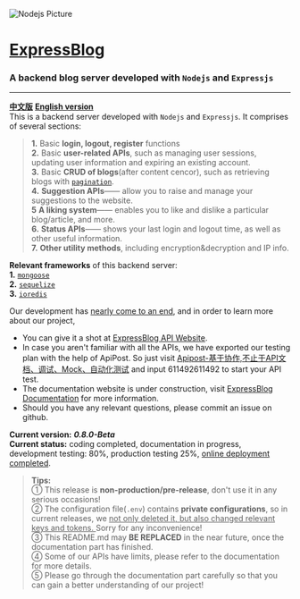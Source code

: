 ![Nodejs Picture](https://i1.hdslb.com/bfs/archive/43522aed95e85f89f5ced9f7ba82381bdfc7676d.jpg@480w_270h_1c)

# [ExpressBlog](https://api.expressjsblog.com.cn)
### A backend blog server developed with `Nodejs` and `Expressjs`  
---
[**中文版**](README.zh_CN.md) [**English version**](README..md)   
This is a backend server developed with `Nodejs` and `Expressjs`. It comprises of several sections:  
> **1.** Basic **login, logout, register** functions  
**2.** Basic **user-related APIs**, such as managing user sessions, updating user information and expiring an existing account.  
**3.** Basic **CRUD of blogs**(after content cencor), such as retrieving blogs with [`pagination`](https://www.npmjs.com/package/mongoose-paginate).   
**4.** **Suggestion APIs**—— allow you to raise and manage your suggestions to the website.  
**5** **A liking system**—— enables you to like and dislike a particular blog/article, and more.  
**6.** **Status APIs**——  shows your last login and logout time, as well as other useful information.  
**7.** **Other utility methods**, including encryption&decryption and IP info.

**Relevant frameworks** of this backend server:   
**1.** [`mongoose`](https://mongoosejs.com/)  
**2.** [`sequelize`](https://www.sequelize.cn/)  
**3.** [`ioredis`](https://www.npmjs.com/package/ioredis)

Our development has <u>nearly come to an end</u>, and in order to learn more about our project, 
* You can give it a shot at [ExpressBlog API Website](https://api.expressjsblog.com.cn).
* In case you aren't familiar with all the APIs, we have exported our testing plan with the help of ApiPost. So just visit [Apipost-基于协作,不止于API文档、调试、Mock、自动化测试](https://console-docs.apipost.cn/passwordPage/30bad7c674aabf61?pathname=/preview/cb00dda5060d2a49/30bad7c674aabf61&&target_id=null&&name=blogs) and input 611492611492 to start your API test.
* The documentation website is under construction, visit [ExpressBlog Documentation](https://www.expressjsblog.com.cn) for more information.
* Should you have any relevant questions, please commit an issue on github.

**Current version:** ***0.8.0-Beta***  
**Current status:** coding completed, documentation in progress, development testing: 80%, production testing 25%, <u> online deployment completed</u>.  
> **Tips:**  
> ① This release is **non-production/pre-release**, don't use it in any serious occasions!  
> ② The configuration file(`.env`) contains **private configurations**, so in current releases, we <u>not only deleted it, but also changed relevant keys and tokens. </u>Sorry for any inconvenience!  
> ③ This README.md may **BE REPLACED** in the near future, once the documentation part has finished.  
> ④ Some of our APIs have limits, please refer to the documentation for more details.  
> ⑤ Please go through the documentation part carefully so that you can gain a better understanding of our project!  

